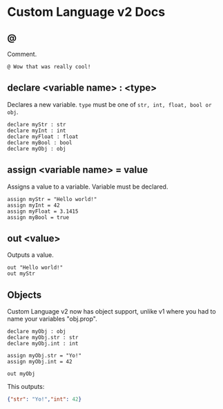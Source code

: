 # Custom Language v2 Docs

## @
Comment.
```
@ Wow that was really cool!
```

## declare \<variable name> : \<type>
Declares a new variable. `type` must be one of `str, int, float, bool or obj`.
```
declare myStr : str
declare myInt : int
declare myFloat : float
declare myBool : bool
declare myObj : obj
```

## assign \<variable name> = value
Assigns a value to a variable. Variable must be declared.
```
assign myStr = "Hello world!"
assign myInt = 42
assign myFloat = 3.1415
assign myBool = true
```

## out \<value>
Outputs a value.
```
out "Hello world!"
out myStr
```

## Objects
Custom Language v2 now has object support, unlike v1 where you had to name your variables "obj.prop".

```
declare myObj : obj
declare myObj.str : str
declare myObj.int : int

assign myObj.str = "Yo!"
assign myObj.int = 42

out myObj
```

This outputs: 
```json
{"str": "Yo!","int": 42}
```
